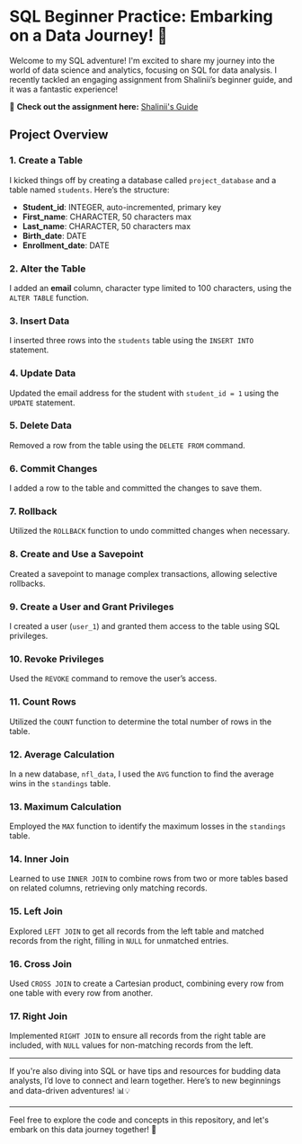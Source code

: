 # SQL Beginner Practice: Embarking on a Data Journey! 🚀

Welcome to my SQL adventure! I'm excited to share my journey into the world of data science and analytics, focusing on SQL for data analysis. I recently tackled an engaging assignment from Shalinii’s beginner guide, and it was a fantastic experience! 

🔗 **Check out the assignment here:** [Shalinii's Guide](https://x.com/maybeshalinii/status/1827292296825749795?t=VroEtWLoVs1J7csnziOWfA&s=08)

## Project Overview

### 1. Create a Table
I kicked things off by creating a database called `project_database` and a table named `students`. Here’s the structure:
- **Student_id**: INTEGER, auto-incremented, primary key
- **First_name**: CHARACTER, 50 characters max
- **Last_name**: CHARACTER, 50 characters max
- **Birth_date**: DATE
- **Enrollment_date**: DATE

### 2. Alter the Table
I added an **email** column, character type limited to 100 characters, using the `ALTER TABLE` function.

### 3. Insert Data
I inserted three rows into the `students` table using the `INSERT INTO` statement.

### 4. Update Data
Updated the email address for the student with `student_id = 1` using the `UPDATE` statement.

### 5. Delete Data
Removed a row from the table using the `DELETE FROM` command.

### 6. Commit Changes
I added a row to the table and committed the changes to save them.

### 7. Rollback
Utilized the `ROLLBACK` function to undo committed changes when necessary.

### 8. Create and Use a Savepoint
Created a savepoint to manage complex transactions, allowing selective rollbacks.

### 9. Create a User and Grant Privileges
I created a user (`user_1`) and granted them access to the table using SQL privileges.

### 10. Revoke Privileges
Used the `REVOKE` command to remove the user’s access.

### 11. Count Rows
Utilized the `COUNT` function to determine the total number of rows in the table.

### 12. Average Calculation
In a new database, `nfl_data`, I used the `AVG` function to find the average wins in the `standings` table.

### 13. Maximum Calculation
Employed the `MAX` function to identify the maximum losses in the `standings` table.

### 14. Inner Join
Learned to use `INNER JOIN` to combine rows from two or more tables based on related columns, retrieving only matching records.

### 15. Left Join
Explored `LEFT JOIN` to get all records from the left table and matched records from the right, filling in `NULL` for unmatched entries.

### 16. Cross Join
Used `CROSS JOIN` to create a Cartesian product, combining every row from one table with every row from another.

### 17. Right Join
Implemented `RIGHT JOIN` to ensure all records from the right table are included, with `NULL` values for non-matching records from the left.

---

If you're also diving into SQL or have tips and resources for budding data analysts, I’d love to connect and learn together. Here’s to new beginnings and data-driven adventures! 📊💡

---

Feel free to explore the code and concepts in this repository, and let's embark on this data journey together! 🌟

